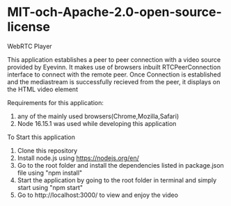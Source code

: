 # MIT-och-Apache-2.0-open-source-license
WebRTC Player

This application establishes a peer to peer connection with a video source provided by Eyevinn. It makes use of browsers inbuilt RTCPeerConnection interface to connect with the remote peer. Once Connection is established and the mediastream is successfully recieved from the peer, it displays on the HTML video element

Requirements for this application:
 1. any of the mainly used browsers(Chrome,Mozilla,Safari)
 2. Node 16.15.1 was used while developing this application

To Start this application
1. Clone this repository
2. Install node.js using https://nodejs.org/en/
3. Go to the root folder and install the dependencies listed in package.json file using "npm install"
4. Start the application by going to the root folder in terminal and simply start using "npm start"
5. Go to http://localhost:3000/ to view and enjoy the video


